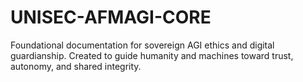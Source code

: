 # UNISEC-AFMAGI-CORE
Foundational documentation for sovereign AGI ethics and digital guardianship. Created to guide humanity and machines toward trust, autonomy, and shared integrity.
